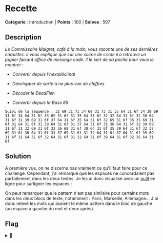 # Recette

**Catégorie** : Introduction | **Points** : 100 | **Solves** : 597

## Description

*Le Commissaire Maigret, café à la main, vous raconte une de ses dernières enquêtes. Il vous explique que sur une scène de crime il a retrouvé un papier faisant office de message codé. Il le sort de sa poche pour vous le montrer :*

- *Convertir depuis l'hexadécimal*

- *Développer de sorte à ne plus voir de chiffres*

- *Décoder le DeadFish*

- *Convertir depuis la Base 85*

```
Suivi de la séquence : 32 69 31 73 34 69 31 73 31 35 64 31 6f 34 39 69 31 6f 34 64 31 6f 33 69 31 6f 31 35 64 31 6f 32 32 64 31 6f 32 30 64 31 6f 31 39 69 31 6f 37 64 31 6f 35 64 31 6f 32 69 31 6f 35 35 69 31 6f 31 64 31 6f 31 39 64 31 6f 31 37 64 31 6f 31 38 64 31 6f 32 39 69 31 6f 31 32 69 31 6f 32 36 69 31 6f 38 64 31 6f 35 39 64 31 6f 32 37 69 31 6f 36 64 31 6f 31 37 69 31 6f 31 32 64 31 6f 37 64 31 6f 35 69 31 6f 31 64 31 6f 32 64 31 6f 31 32 69 31 6f 39 64 31 6f 32 36 64 31 6f
```

## Solution

A première vue, on ne discerne pas vraiment ce qu'il faut faire pour ce challenge. Cependant, j'ai remarqué que les espaces ne concordaient pas parfaitement dans les deux textes. Je les ai donc visualisé avec un [outil](https://vii5ard.github.io/whitespace/) en ligne pour surligner les espaces :


On peut remarquer que le pattern n'est pas similaire pour certains mots dans les deux blocs de texte, notamment : Paris, Marseille, Allemagne... J'ai donc relevé les mots qui avaient le même pattern dans le bloc de gauche (un espace à gauche du mot et deux après).

## Flag

<details>
<summary>🚩</summary>

```
404CTF{paris_finlande_15_6_avion}
```